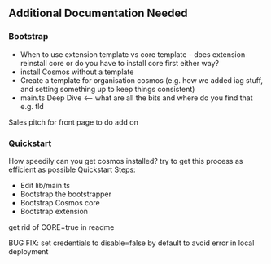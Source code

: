 ## Additional Documentation Needed
### Bootstrap
 - When to use extension template vs core template - does extension reinstall core or do you have to install core first either way?
 - install Cosmos without a template
 - Create a template for organisation cosmos (e.g. how we added iag stuff, and setting something up to keep things consistent)
 - main.ts Deep Dive <-- what are all the bits and where do you find that e.g. tld

Sales pitch for front page
to do add on

### Quickstart
How speedily can you get cosmos installed? try to get this process as efficient as possible
Quickstart Steps:
- Edit lib/main.ts
- Bootstrap the bootstrapper
- Bootstrap Cosmos core
- Bootstrap extension


get rid of CORE=true in readme

BUG FIX: set credentials to disable=false by default to avoid error in local deployment